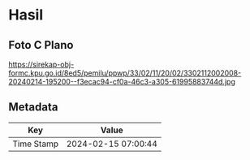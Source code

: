 # Hasil

## Foto C Plano

https://sirekap-obj-formc.kpu.go.id/8ed5/pemilu/ppwp/33/02/11/20/02/3302112002008-20240214-195200--f3ecac94-cf0a-46c3-a305-61995883744d.jpg


## Metadata

| Key        | Value               |
| ---------- | ------------------- |
| Time Stamp | 2024-02-15 07:00:44 |



